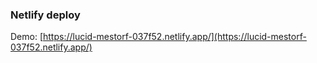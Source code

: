 ### Netlify deploy

Demo: [https://lucid-mestorf-037f52.netlify.app/](https://lucid-mestorf-037f52.netlify.app/)
